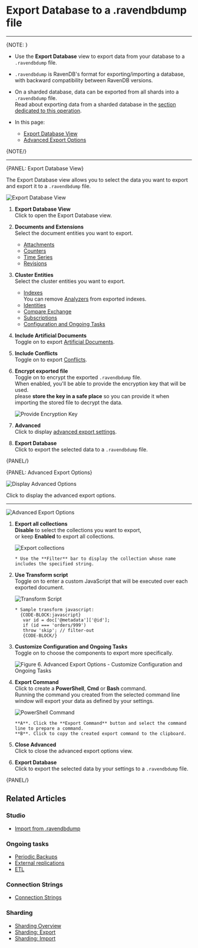﻿# Export Database to a .ravendbdump file

---

{NOTE: }

* Use the **Export Database** view to export data from your database to a `.ravendbdump` file.  

* `.ravendbdump` is RavenDB's format for exporting/importing a database, with backward compatibility 
  between RavenDB versions.  

* On a sharded database, data can be exported from all shards 
  into a `.ravendbdump` file.  
  Read about exporting data from a sharded database in the 
  [section dedicated to this operation](../../../sharding/import-and-export#export).  

* In this page:
   * [Export Database View](../../../studio/database/tasks/export-database#export-database-view)  
   * [Advanced Export Options](../../../studio/database/tasks/export-database#advanced-export-options)  

{NOTE/}

---

{PANEL: Export Database View}

The Export Database view allows you to select the data you want to export 
and export it to a `.ravendbdump` file.  

![Export Database View](images/export-database-studio-view.png "Export Database View")

1. **Export Database View**  
   Click to open the Export Database view.  
2. **Documents and Extensions**  
   Select the document entities you want to export.  
    * [Attachments](../../../document-extensions/attachments/what-are-attachments)  
    * [Counters](../../../document-extensions/counters/overview)  
    * [Time Series](../../../document-extensions/timeseries/overview)  
    * [Revisions](../../../document-extensions/revisions/overview)  
3. **Cluster Entities**  
   Select the cluster entities you want to export.  
    * [Indexes](../../../indexes/what-are-indexes)  
      You can remove [Analyzers](../../../indexes/using-analyzers) from exported indexes.  
    * [Identities](../../../client-api/document-identifiers/working-with-document-identifiers)  
    * [Compare Exchange](../../../client-api/operations/compare-exchange/overview)  
    * [Subscriptions](../../../client-api/data-subscriptions/what-are-data-subscriptions)  
    * [Configuration and Ongoing Tasks](../../../studio/database/tasks/import-data/import-from-ravendb#customize-configuration-and-ongoing-tasks)  
4. **Include Artificial Documents**  
   Toggle on to export [Artificial Documents](../../../studio/database/indexes/create-map-reduce-index#artificial-documents--vs--regular-documents).  
5. **Include Conflicts**  
   Toggle on to export [Conflicts](../../../studio/database/documents/conflicts-view).  
6. **Encrypt exported file**  
   Toggle on to encrypt the exported `.ravendbdump` file.  
   When enabled, you'll be able to provide the encryption key that will be used.  
   please **store the key in a safe place** so you can provide it when importing 
   the stored file to decrypt the data.  

      ![Provide Encryption Key](images/export-encryption-key.png "Provide Encryption Key")

7. **Advanced**  
   Click to display [advanced export settings](../../../studio/database/tasks/export-database#advanced-export-options).  
8. **Export Database**  
   Click to export the selected data to a `.ravendbdump` file.  

{PANEL/}

{PANEL: Advanced Export Options}

![Display Advanced Options](images/export-display-advanced-settings.png "Display Advanced Options")

Click to display the advanced export options.  

---

![Advanced Export Options](images/export-advanced-settings.png "Advanced Export Options")

1. **Export all collections**  
   **Disable** to select the collections you want to export,  
   or keep **Enabled** to export all collections.  

     ![Export collections](images/export-database-advanced-collections.png "Export collections")

       * Use the **Filter** bar to display the collection whose name includes the specified string.  

2. **Use Transform script**  
   Toggle on to enter a custom JavaScript that will be executed over each exported document.  

     ![Transform Script](images/export-database-advanced-transfrom-script.png "Transform Script")

       * Sample transform javascript: 
         {CODE-BLOCK:javascript}
          var id = doc['@metadata']['@id'];
          if (id === 'orders/999')
          throw 'skip'; // filter-out
          {CODE-BLOCK/}

3. **Customize Configuration and Ongoing Tasks**  
   Toggle on to choose the components to export more specifically.  

     ![Figure 6. Advanced Export Options - Customize Configuration and Ongoing Tasks](images/export-database-advanced-configuration.png "Advanced export options - Customize Configuration and Ongoing Tasks")

4. **Export Command**  
   Click to create a **PowerShell**, **Cmd** or **Bash** command.  
   Running the command you created from the selected command line window will export your data 
   as defined by your settings.  

      ![PowerShell Command](images/export-command-powershell.png "PowerShell Command")

       **A**. Click the **Export Command** button and select the command line to prepare a command.  
       **B**. Click to copy the created export command to the clipboard.  

5. **Close Advanced**  
   Click to close the advanced export options view.  
6. **Export Database**  
   Click to export the selected data by your settings to a `.ravendbdump` file.  

{PANEL/}

## Related Articles

### Studio
- [Import from .ravendbdump](../../../studio/database/tasks/import-data/import-data-file)  

### Ongoing tasks
- [Periodic Backups](../../../studio/database/tasks/backup-task)  
- [External replications](../../../studio/database/tasks/ongoing-tasks/external-replication-task)  
- [ETL](../../../server/ongoing-tasks/etl/basics)  

### Connection Strings
- [Connection Strings](../../../client-api/operations/maintenance/connection-strings/add-connection-string)  

### Sharding
- [Sharding Overview](../../../sharding/overview)
- [Sharding: Export](../../../sharding/import-and-export#export)  
- [Sharding: Import](../../../sharding/import-and-export#import)  
